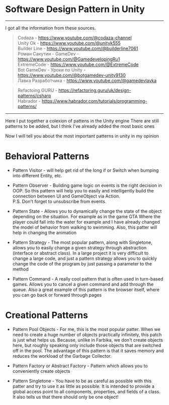 # Software Design Pattern in Unity

---
I got all the information from these sources.                            

>Сodaza - https://www.youtube.com/@codaza-channel                                           
>Unity Ok - https://www.youtube.com/@unityk555                                           
>Builder Line - https://www.youtube.com/@builderline7061                                           
>Роман Сакутин - GameDev - https://www.youtube.com/@GamedevelopingRu1                                           
>ExtremeCode - https://www.youtube.com/@ExtremeCode                                                                                      
>Bot GameDev - Уроки по Unity - https://www.youtube.com/@botgamedev-unity9130                                           
>Лавка Разработчика - https://www.youtube.com/@gamedevlavka

>Refactoing GURU - https://refactoring.guru/uk/design-patterns/csharp                            
>Habrador - https://www.habrador.com/tutorials/programming-patterns/                            
---

Here I put together a colexion of pattens in the Unity engine
There are still patterns to be added, but I think I've already added the most basic ones

Now I will tell you about the most important patterns in unity in my opinion

# Behavioral Patterns 

* Pattern Visitor - will help get rid of the long if or Switch when bumping into different Entity, etc.

* Pattern Observer - Building game logic on events is the right decision in OOP. So this pattern will help you to easily and intelligently build the connection between UI and GameObject via Action.                                   
P.S. Don't forget to unsubscribe from events. 

* Pattern State - Allows you to dynamically change the state of the object depending on the situation. For example as in the game GTA
Where the player could fall into the water for example and I have already changed the model of behavior from walking to swimming. Also, this patter will help in changing the animation

* Pattern Strategy - The most popular pattern, along with Singletone, allows you to easily change a given strategy through abstraction (interface or abstract class). In a large project it is very difficult to change a large code, and just a pattern strategy allows you to quickly change the code of the program by just passing a parameter to the method

* Pattern Command - A really cool pattern that is often used in turn-based games. Allows you to cancel a given command and add through the queue. Also a great example of this pattern is the browser itself, where you can go back or forward through pages

# Creational Patterns

* Pattern Pool Objects - For me, this is the most popular patter. When we need to create a huge number of objects practically infinitely, this patch is just what helps us. Because, unlike in Farbika, we don't create objects here, but roughly speaking only include those objects that are switched off in the pool. The advantage of this pattern is that it saves memory and reduces the workload of the Garbage Collector.

* Pattern Factory or Abstract Factory - Pattern which allows you to conveniently create objects

* Pattern Singletone - You have to be as careful as possible with this patter and try to use it as little as possible. It is intended to provide a global access point to all components, properties, and fields of a class. It also tells us that there should only be one object!
